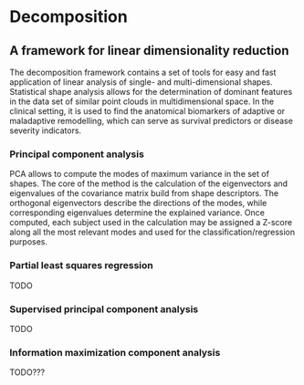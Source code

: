 # Decomposition
## A framework for linear dimensionality reduction
The decomposition framework contains a set of tools for easy and fast application of linear analysis of single- and multi-dimensional shapes. Statistical shape analysis allows for the determination of dominant features in the data set of similar point clouds in multidimensional space. In the clinical setting, it is used to find the anatomical biomarkers of adaptive or maladaptive remodelling, which can serve as survival predictors or disease severity indicators.
### Principal component analysis
PCA allows to compute the modes of maximum variance in the set of shapes. The core of the method is the calculation of the eigenvectors and eigenvalues of the covariance matrix build from shape descriptors. The orthogonal eigenvectors describe the directions of the modes, while corresponding eigenvalues determine the explained variance. Once computed, each subject used in the calculation may be assigned a Z-score along all the most relevant modes and used for the classification/regression purposes.
### Partial least squares regression
TODO
### Supervised principal component analysis
TODO
### Information maximization component analysis
TODO???

